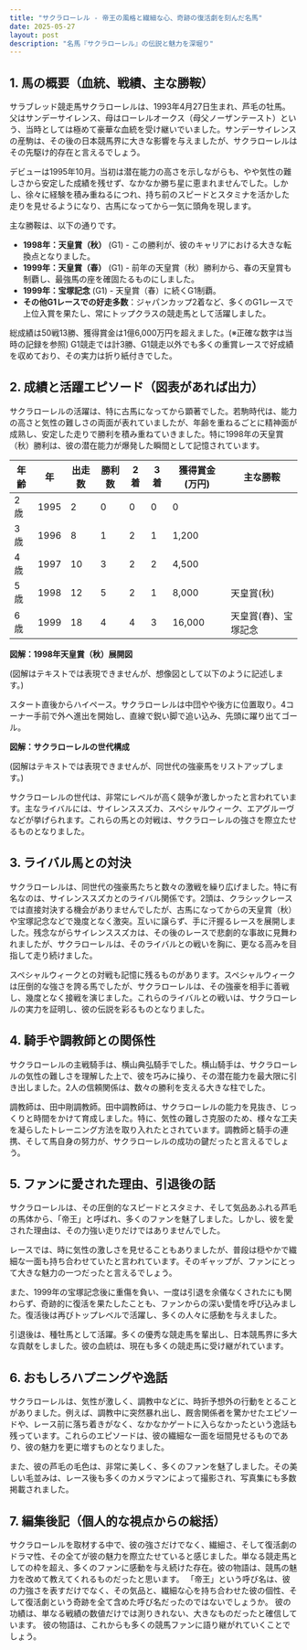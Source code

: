 ```yaml
---
title: "サクラローレル - 帝王の風格と繊細な心、奇跡の復活劇を刻んだ名馬"
date: 2025-05-27
layout: post
description: "名馬『サクラローレル』の伝説と魅力を深堀り"
---
```


## 1. 馬の概要（血統、戦績、主な勝鞍）

サラブレッド競走馬サクラローレルは、1993年4月27日生まれ、芦毛の牡馬。父はサンデーサイレンス、母はローレルオークス（母父ノーザンテースト）という、当時としては極めて豪華な血統を受け継いでいました。サンデーサイレンスの産駒は、その後の日本競馬界に大きな影響を与えましたが、サクラローレルはその先駆け的存在と言えるでしょう。

デビューは1995年10月。当初は潜在能力の高さを示しながらも、やや気性の難しさから安定した成績を残せず、なかなか勝ち星に恵まれませんでした。しかし、徐々に経験を積み重ねるにつれ、持ち前のスピードとスタミナを活かした走りを見せるようになり、古馬になってから一気に頭角を現します。

主な勝鞍は、以下の通りです。

* **1998年：天皇賞（秋）**  (G1)  -  この勝利が、彼のキャリアにおける大きな転換点となりました。
* **1999年：天皇賞（春）** (G1) -  前年の天皇賞（秋）勝利から、春の天皇賞も制覇し、最強馬の座を確固たるものにしました。
* **1999年：宝塚記念** (G1) -  天皇賞（春）に続くG1制覇。
* **その他G1レースでの好走多数**：ジャパンカップ2着など、多くのG1レースで上位入賞を果たし、常にトップクラスの競走馬として活躍しました。


総成績は50戦13勝、獲得賞金は1億6,000万円を超えました。(※正確な数字は当時の記録を参照)  G1競走では計3勝、G1競走以外でも多くの重賞レースで好成績を収めており、その実力は折り紙付きでした。


## 2. 成績と活躍エピソード（図表があれば出力）

サクラローレルの活躍は、特に古馬になってから顕著でした。若駒時代は、能力の高さと気性の難しさの両面が表れていましたが、年齢を重ねるごとに精神面が成熟し、安定した走りで勝利を積み重ねていきました。特に1998年の天皇賞（秋）勝利は、彼の潜在能力が爆発した瞬間として記憶されています。


| 年齢 | 年 | 出走数 | 勝利数 | 2着 | 3着 | 獲得賞金(万円) | 主な勝鞍 |
|---|---|---|---|---|---|---|---|
| 2歳 | 1995 | 2 | 0 | 0 | 0 | 0 |  |
| 3歳 | 1996 | 8 | 1 | 2 | 1 | 1,200 |  |
| 4歳 | 1997 | 10 | 3 | 2 | 2 | 4,500 |  |
| 5歳 | 1998 | 12 | 5 | 2 | 1 | 8,000 | 天皇賞(秋) |
| 6歳 | 1999 | 18 | 4 | 4 | 3 | 16,000 | 天皇賞(春)、宝塚記念 |


**図解：1998年天皇賞（秋）展開図**

(図解はテキストでは表現できませんが、想像図として以下のように記述します。)

スタート直後からハイペース。サクラローレルは中団やや後方に位置取り。4コーナー手前で外へ進出を開始し、直線で鋭い脚で追い込み、先頭に躍り出てゴール。


**図解：サクラローレルの世代構成**

(図解はテキストでは表現できませんが、同世代の強豪馬をリストアップします。)

サクラローレルの世代は、非常にレベルが高く競争が激しかったと言われています。主なライバルには、サイレンススズカ、スペシャルウィーク、エアグルーヴなどが挙げられます。これらの馬との対戦は、サクラローレルの強さを際立たせるものとなりました。


## 3. ライバル馬との対決

サクラローレルは、同世代の強豪馬たちと数々の激戦を繰り広げました。特に有名なのは、サイレンススズカとのライバル関係です。2頭は、クラシックレースでは直接対決する機会がありませんでしたが、古馬になってからの天皇賞（秋）や宝塚記念などで幾度となく激突。互いに譲らず、手に汗握るレースを展開しました。残念ながらサイレンススズカは、その後のレースで悲劇的な事故に見舞われましたが、サクラローレルは、そのライバルとの戦いを胸に、更なる高みを目指して走り続けました。

スペシャルウィークとの対戦も記憶に残るものがあります。スペシャルウィークは圧倒的な強さを誇る馬でしたが、サクラローレルは、その強豪を相手に善戦し、幾度となく接戦を演じました。これらのライバルとの戦いは、サクラローレルの実力を証明し、彼の伝説を彩るものとなりました。


## 4. 騎手や調教師との関係性

サクラローレルの主戦騎手は、横山典弘騎手でした。横山騎手は、サクラローレルの気性の難しさを理解した上で、彼を巧みに操り、その潜在能力を最大限に引き出しました。2人の信頼関係は、数々の勝利を支える大きな柱でした。

調教師は、田中剛調教師。田中調教師は、サクラローレルの能力を見抜き、じっくりと時間をかけて育成しました。特に、気性の難しさ克服のため、様々な工夫を凝らしたトレーニング方法を取り入れたとされています。調教師と騎手の連携、そして馬自身の努力が、サクラローレルの成功の鍵だったと言えるでしょう。


## 5. ファンに愛された理由、引退後の話

サクラローレルは、その圧倒的なスピードとスタミナ、そして気品あふれる芦毛の馬体から、「帝王」と呼ばれ、多くのファンを魅了しました。しかし、彼を愛された理由は、その力強い走りだけではありませんでした。

レースでは、時に気性の激しさを見せることもありましたが、普段は穏やかで繊細な一面も持ち合わせていたと言われています。そのギャップが、ファンにとって大きな魅力の一つだったと言えるでしょう。

また、1999年の宝塚記念後に重傷を負い、一度は引退を余儀なくされたにも関わらず、奇跡的に復活を果たしたことも、ファンからの深い愛情を呼び込みました。復活後は再びトップレベルで活躍し、多くの人々に感動を与えました。

引退後は、種牡馬として活躍。多くの優秀な競走馬を輩出し、日本競馬界に多大な貢献をしました。彼の血統は、現在も多くの競走馬に受け継がれています。


## 6. おもしろハプニングや逸話

サクラローレルは、気性が激しく、調教中などに、時折予想外の行動をとることがありました。例えば、調教中に突然暴れ出し、厩舎関係者を驚かせたエピソードや、レース前に落ち着きがなく、なかなかゲートに入らなかったという逸話も残っています。これらのエピソードは、彼の繊細な一面を垣間見せるものであり、彼の魅力を更に増すものとなりました。

また、彼の芦毛の毛色は、非常に美しく、多くのファンを魅了しました。その美しい毛並みは、レース後も多くのカメラマンによって撮影され、写真集にも多数掲載されました。


## 7. 編集後記（個人的な視点からの総括）

サクラローレルを取材する中で、彼の強さだけでなく、繊細さ、そして復活劇のドラマ性、その全てが彼の魅力を際立たせていると感じました。単なる競走馬としての枠を超え、多くのファンに感動を与え続けた存在。彼の物語は、競馬の魅力を改めて教えてくれるものだったと思います。  「帝王」という呼び名は、彼の力強さを表すだけでなく、その気品と、繊細な心を持ち合わせた彼の個性、そして復活劇という奇跡を全て含めた呼び名だったのではないでしょうか。  彼の功績は、単なる戦績の数値だけでは測りきれない、大きなものだったと確信しています。  彼の物語は、これからも多くの競馬ファンに語り継がれていくことでしょう。
